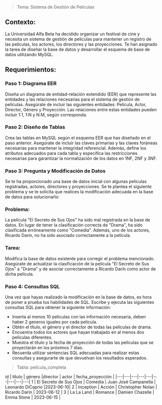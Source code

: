 >Tema: Sistema de Gestión de Películas

## Contexto:
La Universidad Alfa Beta ha decidido organizar un festival de cine y necesita un sistema de gestión de películas para mantener un registro de las películas, los actores, los directores y las proyecciones. Te han asignado la tarea de diseñar la base de datos y desarrollar el esquema de base de datos utilizando MySQL.

## Requerimientos:
### Paso 1: Diagrama EER
Diseña un diagrama de entidad-relación extendido (EER) que represente las entidades y las relaciones necesarias para el sistema de gestión de películas. Asegúrate de incluir las siguientes entidades: Película, Actor, Director, Género y Proyección. Las relaciones entre estas entidades pueden incluir 1:1, 1:N y N:M, según corresponda.

### Paso 2: Diseño de Tablas
Crea las tablas en MySQL según el esquema EER que has diseñado en el paso anterior. Asegúrate de incluir las claves primarias y las claves foráneas necesarias para mantener la integridad referencial. Además, define los atributos adecuados para cada tabla y especifica las restricciones necesarias para garantizar la normalización de los datos en 1NF, 2NF y 3NF.

### Paso 3: Pregunta y Modificación de Datos
Se te ha proporcionado una base de datos inicial con algunas películas registradas, actores, directores y proyecciones. Se te plantea el siguiente problema y se te solicita que realices la modificación adecuada en la base de datos para solucionarlo:

### Problema:
La película "El Secreto de Sus Ojos" ha sido mal registrada en la base de datos. En lugar de tener la clasificación correcta de "Drama", ha sido clasificada erróneamente como "Comedia". Además, uno de los actores, Ricardo Darín, no ha sido asociado correctamente a la película.

### Tarea:
Modifica la base de datos existente para corregir el problema mencionado. Asegúrate de actualizar la clasificación de la película "El Secreto de Sus Ojos" a "Drama" y de asociar correctamente a Ricardo Darín como actor de dicha película.

### Paso 4: Consultas SQL
Una vez que hayas realizado la modificación en la base de datos, es hora de poner a prueba tus habilidades de SQL. Escribe y ejecuta las siguientes consultas SQL para obtener la siguiente información:

- Inserta al menos 10 peliculas con las información necesaria, deben haber 2 generos iguales por cada pelicula.
- Obtén el título, el género y el director de todas las películas de drama.
- Encuentra todos los actores que hayan trabajado en al menos dos películas diferentes.
- Muestra el título y la fecha de proyección de todas las películas que se proyectarán en los próximos 7 días.
- Recuerda utilizar sentencias SQL adecuadas para realizar estas consultas y asegurarte de que devuelvan los resultados esperados.

>Tabla: película_completa

id	| título |	género |director |	actor | fecha_proyección |
|---|---|---|---|---|---|---|---|---|
1	| El Secreto de Sus Ojos |	Comedia	| Juan José Campanella | Leonardo DiCaprio |2023-06-10|
2	| Inception | Acción |	Christopher Nolan | Ricardo Darín | 2023-06-12 |
3	| La La Land | Romance	| Damien Chazelle | Emma Stone | 2023-06-15 |
